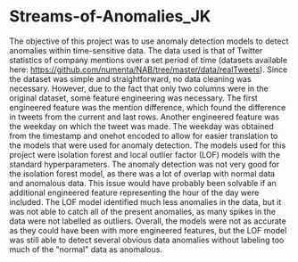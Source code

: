 # Streams-of-Anomalies_JK

The objective of this project was to use anomaly detection models to detect anomalies within time-sensitive data. The data used is that of Twitter statistics of company mentions over a set period of time (datasets available here: https://github.com/numenta/NAB/tree/master/data/realTweets). Since the dataset was simple and straightforward, no data cleaning was necessary. However, due to the fact that only two columns were in the original dataset, some feature engineering was necessary. The first engineered feature was the mention difference, which found the difference in tweets from the current and last rows. Another engineered feature was the weekday on which the tweet was made. The weekday was obtained from the timestamp and onehot encoded to allow for easier translation to the models that were used for anomaly detection. The models used for this project were isolation forest and local outlier factor (LOF) models with the standard hyperparameters. The anomaly detection was not very good for the isolation forest model, as there was a lot of overlap with normal data and anomalous data. This issue would have probably been solvable if an additional engineered feature representing the hour of the day were included. The LOF model identified much less anomalies in the data, but it was not able to catch all of the present anomalies, as many spikes in the data were not labelled as outliers. Overall, the models were not as accurate as they could have been with more engineered features, but the LOF model was still able to detect several obvious data anomalies without labeling too much of the "normal" data as anomalous. 
